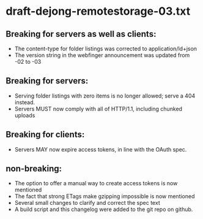 # draft-dejong-remotestorage-03.txt

## Breaking for servers as well as clients:
* The content-type for folder listings was corrected to application/ld+json
* The version string in the webfinger announcement was updated from -02 to -03

## Breaking for servers:
* Serving folder listings with zero items is no longer allowed; serve a 404 instead.
* Servers MUST now comply with all of HTTP/1.1, including chunked uploads

## Breaking for clients:
* Servers MAY now expire access tokens, in line with the OAuth spec.

## non-breaking:
* The option to offer a manual way to create access tokens is now mentioned
* The fact that strong ETags make gzipping impossible is now mentioned
* Several small changes to clarify and correct the spec text
* A build script and this changelog were added to the git repo on github.